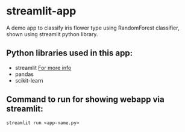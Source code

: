 # streamlit-app
A demo app to classify iris flower type using RandomForest classifier, shown using streamlit python library.

## Python libraries used in this app:
- streamlit [For more info](https://www.streamlit.io/)
- pandas
- scikit-learn

## Command to run for showing webapp via streamlit:
```
streamlit run <app-name.py>

```
